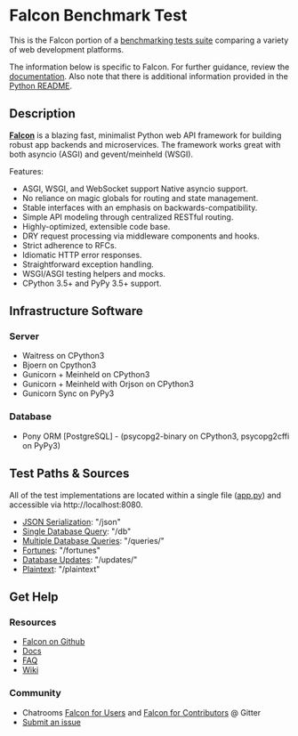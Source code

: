 # Falcon Benchmark Test

This is the Falcon portion of a [benchmarking tests suite](../../) 
comparing a variety of web development platforms.

The information below is specific to Falcon. For further guidance, 
review the [documentation](https://github.com/TechEmpower/FrameworkBenchmarks/wiki). 
Also note that there is additional information provided in 
the [Python README](../).

## Description

[**Falcon**](https://falconframework.org/) is a blazing fast, minimalist Python web API framework for building robust app backends and microservices. The framework works great with both asyncio (ASGI) and gevent/meinheld (WSGI).

Features:
* ASGI, WSGI, and WebSocket support
Native asyncio support.
* No reliance on magic globals for routing and state management.
* Stable interfaces with an emphasis on backwards-compatibility.
* Simple API modeling through centralized RESTful routing.
* Highly-optimized, extensible code base.
* DRY request processing via middleware components and hooks.
* Strict adherence to RFCs.
* Idiomatic HTTP error responses.
* Straightforward exception handling.
* WSGI/ASGI testing helpers and mocks.
* CPython 3.5+ and PyPy 3.5+ support.

## Infrastructure Software

### Server

* Waitress on CPython3
* Bjoern on Cpython3
* Gunicorn + Meinheld on CPython3
* Gunicorn + Meinheld with Orjson on CPython3
* Gunicorn Sync on PyPy3

### Database

* Pony ORM [PostgreSQL] - (psycopg2-binary on CPython3, psycopg2cffi on PyPy3)

## Test Paths & Sources

All of the test implementations are located within a single file ([app.py](app.py)) and accessible via http://localhost:8080.

* [JSON Serialization](app.py): "/json"
* [Single Database Query](app.py): "/db"
* [Multiple Database Queries](app.py): "/queries/"
* [Fortunes](app.py): "/fortunes"
* [Database Updates](app.py): "/updates/"
* [Plaintext](app.py): "/plaintext"

## Get Help

### Resources

* [Falcon on Github](https://github.com/falconry/falcon)
* [Docs](https://falcon.readthedocs.io/en/stable/)
* [FAQ](https://falcon.readthedocs.io/en/stable/user/faq.html#faq)
* [Wiki](https://github.com/falconry/falcon/wiki)

### Community

* Chatrooms [Falcon for Users](https://gitter.im/falconry/user) and [Falcon for Contributors](https://gitter.im/falconry/dev) @ Gitter
* [Submit an issue](https://github.com/falconry/falcon/issues)
